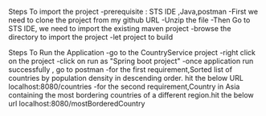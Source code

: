 Steps To import the project
  -prerequisite : STS IDE ,Java,postman
  -First we need to clone the project from my github URL
  -Unzip the file
  -Then Go to STS IDE, we need to import the existing maven project
  -browse the directory to import the project
  -let project to build

Steps To Run the Application
  -go to the CountryService project
  -right click on the project 
  -click on run as "Spring boot project"
  -once application run successfully , go to postman
  -for the first requirement,Sorted list of countries by population density in descending order. hit the below URL
    localhost:8080/countries
  -for the second requirement,Country in Asia containing the most bordering countries of a different region.hit the below url
    localhost:8080/mostBorderedCountry
  
